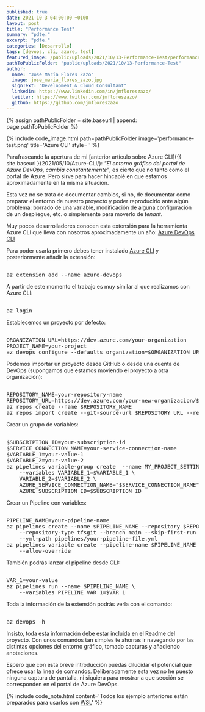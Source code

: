 ```yaml
---
published: true
date: 2021-10-3 04:00:00 +0100
layout: post
title: "Performance Test"
summary: "pdte."
excerpt: "pdte."
categories: [Desarrollo]
tags: [devops, cli, azure, test]
featured_image: /public/uploads/2021/10/13-Performance-Test/performance-test.png
pathToPublicFolder: "public/uploads/2021/10/13-Performance-Test"
author:
  name: "Jose María Flores Zazo"
  image: jose_maria_flores_zazo.jpg
  signText: "Development & Cloud Consultant"
  linkedin: https://www.linkedin.com/in/jmfloreszazo/
  twitter: https://www.twitter.com/jmfloreszazo/
  github: https://github.com/jmfloreszazo
---
```

{% assign pathPublicFolder = site.baseurl | append: page.pathToPublicFolder %}

{% include code_image.html path=pathPublicFolder
image='performance-test.png'
title='Azure CLI'
style=''
%}


Parafraseando la apertura de mi [anterior artículo sobre Azure CLI]({{ site.baseurl }}2021/05/10/Azure-CLI/): *"El entorno gráfico del portal de Azure DevOps, cambia constantemente"*, es cierto que no tanto como el portal de Azure. Pero sirve para hacer hincapié en que estamos aproximadamente en la misma situación.

Esta vez no se trata de documentar cambios, si no, de documentar como preparar el entorno de nuestro proyecto y poder reproducirlo ante algún problema: borrado de una variable, modificación de alguna configuración de un despliegue, etc. o simplemente para moverlo de *tenant*.

Muy pocos desarrolladores conocen esta extensión para la herramienta Azure CLI que lleva con nosotros aproximadamente un año: [Azure DevOps CLI](https://docs.microsoft.com/en-us/azure/devops/cli/?view=azure-devops)

Para poder usarla primero debes tener instalado [Azure CLI](https://docs.microsoft.com/en-us/cli/azure/install-azure-cli) y posteriormente añadir la extensión:

<pre data-enlighter-language="Powerhsell">  
az extension add --name azure-devops
</pre> 

A partir de este momento el trabajo es muy similar al que realizamos con Azure CLI:

<pre data-enlighter-language="Powerhsell">  
az login
</pre> 

Establecemos un proyecto por defecto:

<pre data-enlighter-language="Powerhsell">  
ORGANIZATION_URL=https://dev.azure.com/your-organization
PROJECT_NAME=your-project
az devops configure --defaults organization=$ORGANIZATION_URL project=$PROJECT_NAME
</pre> 

Podemos importar un proyecto desde GitHub o desde una cuenta de DevOps (supongamos que estamos moviendo el proyecto a otra organización):

<pre data-enlighter-language="Powerhsell">  
REPOSITORY_NAME=your-repository-name
REPOSITORY_URL=https://dev.azure.com/your-new-organizacion/$PROJECT_NAME
az repos create --name $REPOSITORY_NAME
az repos import create --git-source-url $REPOSITORY_URL --repository $REPOSITORY_NAME
</pre> 

Crear un grupo de variables:

<pre data-enlighter-language="Powerhsell">  
$SUBSCRIPTION_ID=your-subscription-id
$SERVICE_CONNECTION_NAME=your-service-connection-name
$VARIABLE_1=your-value-1
$VARIABLE_2=your-value-2
az pipelines variable-group create  --name MY_PROJECT_SETTINGS --authorize \
    --variables VARIABLE_1=$VARIABLE_1 \
    VARIABLE_2=$VARIABLE_2 \
    AZURE_SERVICE_CONNECTION_NAME="$SERVICE_CONNECTION_NAME" \
    AZURE_SUBSCRIPTION_ID=$SUBSCRIPTION_ID
</pre> 

Crear un Pipeline con variables:

<pre data-enlighter-language="Powerhsell">  
PIPELINE_NAME=your-pipeline-name
az pipelines create --name $PIPELINE_NAME --repository $REPOSITORY_NAME \
    --repository-type tfsgit --branch main --skip-first-run \
    --yml-path pipelines/your-pipeline-file.yml
az pipelines variable create --pipeline-name $PIPELINE_NAME --name PIPELINE_VAR_1 \
    --allow-override
</pre> 

También podrás lanzar el pipeline desde CLI:

<pre data-enlighter-language="Powerhsell">  
VAR_1=your-value
az pipelines run --name $PIPELINE_NAME \
    --variables PIPELINE_VAR_1=$VAR_1
</pre> 

Toda la información de la extensión podrás verla con el comando:

<pre data-enlighter-language="Powerhsell">  
az devops -h
</pre> 

Insisto, toda esta información debe estar incluida en el Readme del proyecto. Con unos comandos tan simples te ahorras ir navegando por las distintas opciones del entorno gráfico, tomado capturas y añadiendo anotaciones.

Espero que con esta breve introducción puedas dilucidar el potencial que ofrece usar la línea de comandos. Deliberadamente esta vez no he puesto ninguna captura de pantalla, ni siquiera para mostrar a que sección se corresponden en el portal de Azure DevOps.


{% include code_note.html 
content='Todos los ejemplo anteriores están preparados para usarlos con <a href="https://docs.microsoft.com/es-es/windows/wsl/install-win10">WSL</a>'
%}


